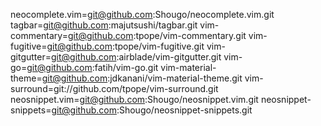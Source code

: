 neocomplete.vim=git@github.com:Shougo/neocomplete.vim.git
tagbar=git@github.com:majutsushi/tagbar.git
vim-commentary=git@github.com:tpope/vim-commentary.git
vim-fugitive=git@github.com:tpope/vim-fugitive.git
vim-gitgutter=git@github.com:airblade/vim-gitgutter.git
vim-go=git@github.com:fatih/vim-go.git
vim-material-theme=git@github.com:jdkanani/vim-material-theme.git
vim-surround=git://github.com/tpope/vim-surround.git
neosnippet.vim=git@github.com:Shougo/neosnippet.vim.git
neosnippet-snippets=git@github.com:Shougo/neosnippet-snippets.git

